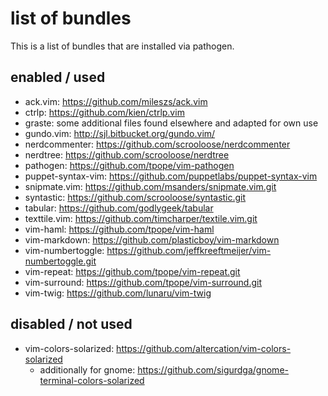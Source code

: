 # list of bundles

This is a list of bundles that are installed via pathogen.

## enabled / used

- ack.vim: https://github.com/mileszs/ack.vim
- ctrlp: https://github.com/kien/ctrlp.vim
- graste: some additional files found elsewhere and adapted for own use
- gundo.vim: http://sjl.bitbucket.org/gundo.vim/
- nerdcommenter: https://github.com/scrooloose/nerdcommenter
- nerdtree: https://github.com/scrooloose/nerdtree
- pathogen: https://github.com/tpope/vim-pathogen
- puppet-syntax-vim: https://github.com/puppetlabs/puppet-syntax-vim
- snipmate.vim: https://github.com/msanders/snipmate.vim.git
- syntastic: https://github.com/scrooloose/syntastic.git
- tabular: https://github.com/godlygeek/tabular
- texttile.vim: https://github.com/timcharper/textile.vim.git
- vim-haml: https://github.com/tpope/vim-haml
- vim-markdown: https://github.com/plasticboy/vim-markdown
- vim-numbertoggle: https://github.com/jeffkreeftmeijer/vim-numbertoggle.git
- vim-repeat: https://github.com/tpope/vim-repeat.git
- vim-surround: https://github.com/tpope/vim-surround.git
- vim-twig: https://github.com/lunaru/vim-twig

## disabled / not used

- vim-colors-solarized: https://github.com/altercation/vim-colors-solarized
    - additionally for gnome: https://github.com/sigurdga/gnome-terminal-colors-solarized
